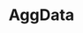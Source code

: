 ---
blog: https://www.aggdata.com/resource-center/news
codehost: https://github.com/aggdata
colors:
- '#008FFF'
- '#8ED800'
facebook: http://www.facebook.com/pages/AggDatacom/99221817174
images:
- aggdata-icon.svg
- aggdata-ar21.svg
logohandle: aggdata
sort: aggdata
tags:
- data
title: AggData
twitter: https://x.com/aggdata
website: https://www.aggdata.com/
---